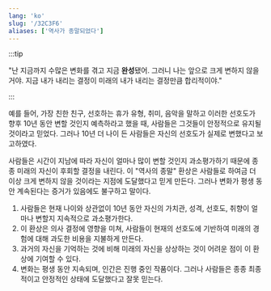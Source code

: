 ```yaml
---
lang: 'ko'
slug: '/32C3F6'
aliases: ['역사가 종말되었다']
---
```


:::tip


"난 지금까지 수많은 변화를 겪고 지금 **완성**됐어. 그러니 나는 앞으로 크게 변하지 않을거야. 지금 내가 내리는 결정이 미래의 내가 내리는 결정만큼 합리적이야."

:::

예를 들어, 가장 친한 친구, 선호하는 휴가 유형, 취미, 음악을 말하고 이러한 선호도가 향후 10년 동안 변할 것인지 예측하라고 했을 때, 사람들은 그것들이 안정적으로 유지될 것이라고 믿었다. 그러나 10년 더 나이 든 사람들은 자신의 선호도가 실제로 변했다고 보고하였다.

사람들은 시간이 지남에 따라 자신이 얼마나 많이 변할 것인지 과소평가하기 때문에 종종 미래의 자신이 후회할 결정을 내린다. 이 "역사의 종말" 환상은 사람들로 하여금 더 이상 크게 변하지 않을 것이라는 지점에 도달했다고 믿게 만든다. 그러나 변화가 평생 동안 계속된다는 증거가 있음에도 불구하고 말이다.

1. 사람들은 현재 나이와 상관없이 10년 동안 자신의 가치관, 성격, 선호도, 취향이 얼마나 변할지 지속적으로 과소평가한다.
2. 이 환상은 의사 결정에 영향을 미쳐, 사람들이 현재의 선호도에 기반하여 미래의 경험에 대해 과도한 비용을 지불하게 만든다.
3. 과거의 자신을 기억하는 것에 비해 미래의 자신을 상상하는 것이 어려운 점이 이 환상에 기여할 수 있다.
4. 변화는 평생 동안 지속되며, 인간은 진행 중인 작품이다. 그러나 사람들은 종종 최종적이고 안정적인 상태에 도달했다고 잘못 믿는다.
